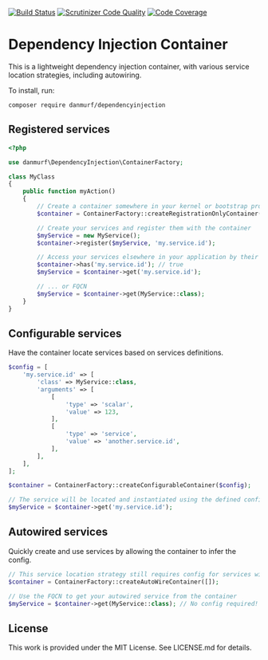 [![Build Status](https://travis-ci.org/danmurf/DependencyInjection.svg?branch=master)](https://travis-ci.org/danmurf/DependencyInjection) [![Scrutinizer Code Quality](https://scrutinizer-ci.com/g/danmurf/DependencyInjection/badges/quality-score.png?b=master)](https://scrutinizer-ci.com/g/danmurf/DependencyInjection/?branch=master)
[![Code Coverage](https://scrutinizer-ci.com/g/danmurf/DependencyInjection/badges/coverage.png?b=master)](https://scrutinizer-ci.com/g/danmurf/DependencyInjection/?branch=master)

# Dependency Injection Container

This is a lightweight dependency injection container, with various service location strategies, including autowiring. 

To install, run:

`composer require danmurf/dependencyinjection`

## Registered services

```php
<?php

use danmurf\DependencyInjection\ContainerFactory;

class MyClass
{
    public function myAction()
    {
        // Create a container somewhere in your kernel or bootstrap process
        $container = ContainerFactory::createRegistrationOnlyContainer();

        // Create your services and register them with the container
        $myService = new MyService();
        $container->register($myService, 'my.service.id');

        // Access your services elsewhere in your application by their registered id...
        $container->has('my.service.id'); // true
        $myService = $container->get('my.service.id');

        // ... or FQCN
        $myService = $container->get(MyService::class);
    }
}
```

## Configurable services
Have the container locate services based on services definitions.
```php
$config = [
    'my.service.id' => [
        'class' => MyService::class,
        'arguments' => [
            [
                'type' => 'scalar',
                'value' => 123,
            ],
            [
                'type' => 'service',
                'value' => 'another.service.id',
            ],
        ],
    ],
];

$container = ContainerFactory::createConfigurableContainer($config);

// The service will be located and instantiated using the defined config.
$myService = $container->get('my.service.id');
```

## Autowired services
Quickly create and use services by allowing the container to infer the config.
```php
// This service location strategy still requires config for services with scalar constructor arguments
$container = ContainerFactory::createAutoWireContainer([]);

// Use the FQCN to get your autowired service from the container
$myService = $container->get(MyService::class); // No config required!
```

## License
This work is provided under the MIT License. See LICENSE.md for details.
